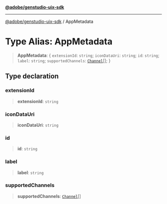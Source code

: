[**@adobe/genstudio-uix-sdk**](../README.md)

***

[@adobe/genstudio-uix-sdk](../globals.md) / AppMetadata

# Type Alias: AppMetadata

> **AppMetadata**: \{ `extensionId`: `string`; `iconDataUri`: `string`; `id`: `string`; `label`: `string`; `supportedChannels`: [`Channel`](Channel.md)[]; \}

## Type declaration

### extensionId

> **extensionId**: `string`

### iconDataUri

> **iconDataUri**: `string`

### id

> **id**: `string`

### label

> **label**: `string`

### supportedChannels

> **supportedChannels**: [`Channel`](Channel.md)[]
